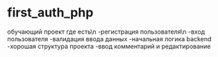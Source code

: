 ﻿# first_auth_php
обучающий проект где есть\n
-регистрация пользователя\n
-вход пользователя
-валидация ввода данных
-начальная логика backend
-хорошая структура проекта
-ввод комментарий и редактирование

